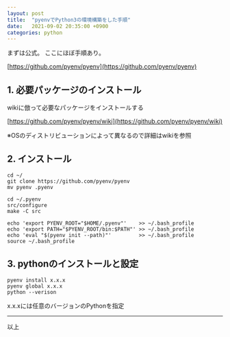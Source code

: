 ```yaml
---
layout: post
title:  "pyenvでPython3の環境構築をした手順"
date:   2021-09-02 20:35:00 +0900
categories: python
---
```

まずは公式。
ここにほぼ手順あり。

[https://github.com/pyenv/pyenv](https://github.com/pyenv/pyenv)

## 1. 必要パッケージのインストール

wikiに倣って必要なパッケージをインストールする

[https://github.com/pyenv/pyenv/wiki](https://github.com/pyenv/pyenv/wiki)

※OSのディストリビューションによって異なるので詳細はwikiを参照

## 2. インストール

```
cd ~/
git clone https://github.com/pyenv/pyenv
mv pyenv .pyenv

cd ~/.pyenv
src/configure
make -C src

echo 'export PYENV_ROOT="$HOME/.pyenv"'    >> ~/.bash_profile
echo 'export PATH="$PYENV_ROOT/bin:$PATH"' >> ~/.bash_profile
echo 'eval "$(pyenv init --path)"'         >> ~/.bash_profile
source ~/.bash_profile
```

## 3. pythonのインストールと設定

```
pyenv install x.x.x
pyenv global x.x.x
python --verison
```
x.x.xには任意のバージョンのPythonを指定

---

以上
